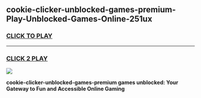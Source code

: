 
## cookie-clicker-unblocked-games-premium-Play-Unblocked-Games-Online-251ux
<h3>
<a href="https://premium76.site?title=cookie-clicker-unblocked-games-premium&ref=24A">CLICK TO PLAY</a></h3>
<hr>

<h3>
<a href="https://premium76.site?title=cookie-clicker-unblocked-games-premium&ref=24A">CLICK 2 PLAY</a>
  
</h3>

<a href="https://premium76.site?title=cookie-clicker-unblocked-games-premium&ref=24A"><img src="https://clearcache.store/games.png"></a>


**cookie-clicker-unblocked-games-premium games unblocked: Your Gateway to Fun and Accessible Online Gaming**
